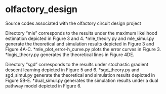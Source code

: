 # olfactory_design
Source codes associated with the olfactory circuit design project

Directory “mle” corresponds to the results under the maximum likelihood estimation depicted in Figure 3 and 4. 
*mle_theory.py and mle_simul.py generate the theoretical and simulation results depicted in Figure 3 and Figure 4A-C.
*mle_plot_error-h_curve.py plots the error curves in Figure 3. 
*logis_theory.py generates the theoretical lines in Figure 4DE.

Directory “sgd” corresponds to the results under stochastic gradient descent learning depicted in Figure 5 and 6.
*sgd_theory.py and sgd_simul.py generate the theoretical and simulation results depicted in Figure 5B-E.
*dual_simul.py generates the simulation results under a dual pathway model depicted in Figure 6.
